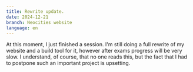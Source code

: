 ```yaml
---
title: Rewrite update.
date: 2024-12-21
branch: Neocities website
language: en
---
```


At this moment, I just finished a session. I'm still doing a full rewrite of my website and a build tool for it, however after exams progress will be very slow. I understand, of course, that no one reads this, but the fact that I had to postpone such an important project is upsetting.
